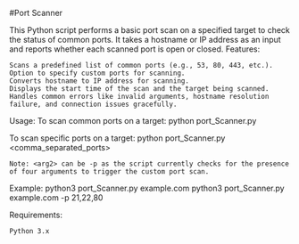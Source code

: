 #Port Scanner

This Python script performs a basic port scan on a specified target to check the status of common ports. It takes a hostname or IP address as an input and reports whether each scanned port is open or closed.
Features:

    Scans a predefined list of common ports (e.g., 53, 80, 443, etc.).
    Option to specify custom ports for scanning.
    Converts hostname to IP address for scanning.
    Displays the start time of the scan and the target being scanned.
    Handles common errors like invalid arguments, hostname resolution failure, and connection issues gracefully.

Usage:
      To scan common ports on a target:  python port_Scanner.py <hostname>

To scan specific ports on a target:  python port_Scanner.py <hostname> <arg2> <comma_separated_ports>

    Note: <arg2> can be -p as the script currently checks for the presence of four arguments to trigger the custom port scan.

Example:
        python3 port_Scanner.py example.com
        python3 port_Scanner.py example.com -p 21,22,80

Requirements:

    Python 3.x
